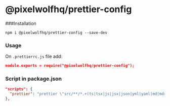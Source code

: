 # @pixelwolfhq/prettier-config

###Installation

`npm i @pixelwolfhq/prettier-config --save-dev`

### Usage

On `.prettierrc.js` file add:

```json
module.exports = require("@pixelwolfhq/prettier-config");
```

### Script in package.json

```json
"scripts": {
  "prettier": "prettier \"src/**/*.+(ts|tsx|js|jsx|json|yml|yaml|md|mdx)\" --write"
},
```
